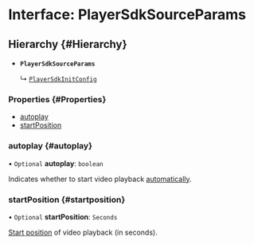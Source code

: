 # Interface: PlayerSdkSourceParams

## Hierarchy {#Hierarchy}

- **`PlayerSdkSourceParams`**

  ↳ [`PlayerSdkInitConfig`](PlayerSdkInitConfig.md)

### Properties {#Properties}

- [autoplay](#autoplay)
- [startPosition](#startposition)

### autoplay {#autoplay}

• `Optional` **autoplay**: `boolean`

Indicates whether to start video playback [automatically](../../../sdk/javascript/initialization.md#autoplay).

### startPosition {#startposition}

• `Optional` **startPosition**: `Seconds`

[Start position](../../../sdk/javascript/initialization.md#startposition) of video playback (in seconds).